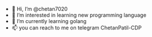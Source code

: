 - 👋 Hi, I’m @chetan7020
- 👀 I’m interested in learning new programming language
- 🌱 I’m currently learning golang
- 📫 you can reach to me on telegram ChetanPatil-CDP

<!---
chetan7020/chetan7020 is a ✨ special ✨ repository because its `README.md` (this file) appears on your GitHub profile.
You can click the Preview link to take a look at your changes.
--->
